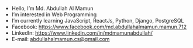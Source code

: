 - Hello, I’m Md. Abdullah Al Mamun
- I’m interested in Web Programming
- I’m currently learning JavaScript, ReactJs, Python, Django, PostgreSQL
- Facebook: https://www.facebook.com/md.abdullahalmamun.mamun.712
- LinkedIn: https://www.linkedin.com/in/mdmamunabdullah/
- E-mail: abdullahalmamun.cs@gmail.com
